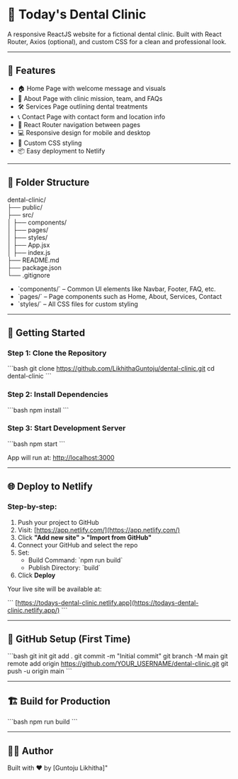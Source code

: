 # 🦷 Today's Dental Clinic

A responsive ReactJS website for a fictional dental clinic. Built with React Router, Axios (optional), and custom CSS for a clean and professional look.

---

## 🌟 Features

- 🏠 Home Page with welcome message and visuals
- 📖 About Page with clinic mission, team, and FAQs
- 🛠️ Services Page outlining dental treatments
- 📞 Contact Page with contact form and location info
- 🔀 React Router navigation between pages
- 💻 Responsive design for mobile and desktop
- 🎨 Custom CSS styling
- 📦 Easy deployment to Netlify

---

## 📁 Folder Structure


dental-clinic/   
├── public/   
├── src/   
│   ├── components/      
│   ├── pages/   
│   ├── styles/   
│   ├── App.jsx   
│   ├── index.js   
├── README.md   
├── package.json   
└── .gitignore   


- \`components/\` – Common UI elements like Navbar, Footer, FAQ, etc.  
- \`pages/\` – Page components such as Home, About, Services, Contact  
- \`styles/\` – All CSS files for custom styling  

---

## 🚀 Getting Started

### Step 1: Clone the Repository

\`\`\`bash
git clone https://github.com/LikhithaGuntoju/dental-clinic.git
cd dental-clinic
\`\`\`

### Step 2: Install Dependencies

\`\`\`bash
npm install
\`\`\`

### Step 3: Start Development Server

\`\`\`bash
npm start
\`\`\`

App will run at: [http://localhost:3000](http://localhost:3000)

---

## 🌐 Deploy to Netlify

### Step-by-step:

1. Push your project to GitHub
2. Visit: [https://app.netlify.com/](https://app.netlify.com/)
3. Click **\"Add new site\" > \"Import from GitHub\"**
4. Connect your GitHub and select the repo
5. Set:
   - Build Command: \`npm run build\`
   - Publish Directory: \`build\`
6. Click **Deploy**

Your live site will be available at:

\`\`\`
[https://todays-dental-clinic.netlify.app](https://todays-dental-clinic.netlify.app/)
\`\`\`

---

## 🧠 GitHub Setup (First Time)

\`\`\`bash
git init
git add .
git commit -m \"Initial commit\"
git branch -M main
git remote add origin https://github.com/YOUR_USERNAME/dental-clinic.git
git push -u origin main
\`\`\`

---

## 🏗️ Build for Production

\`\`\`bash
npm run build
\`\`\`

---

## 👨‍⚕️ Author

Built with ❤️ by [Guntoju Likhitha]"
